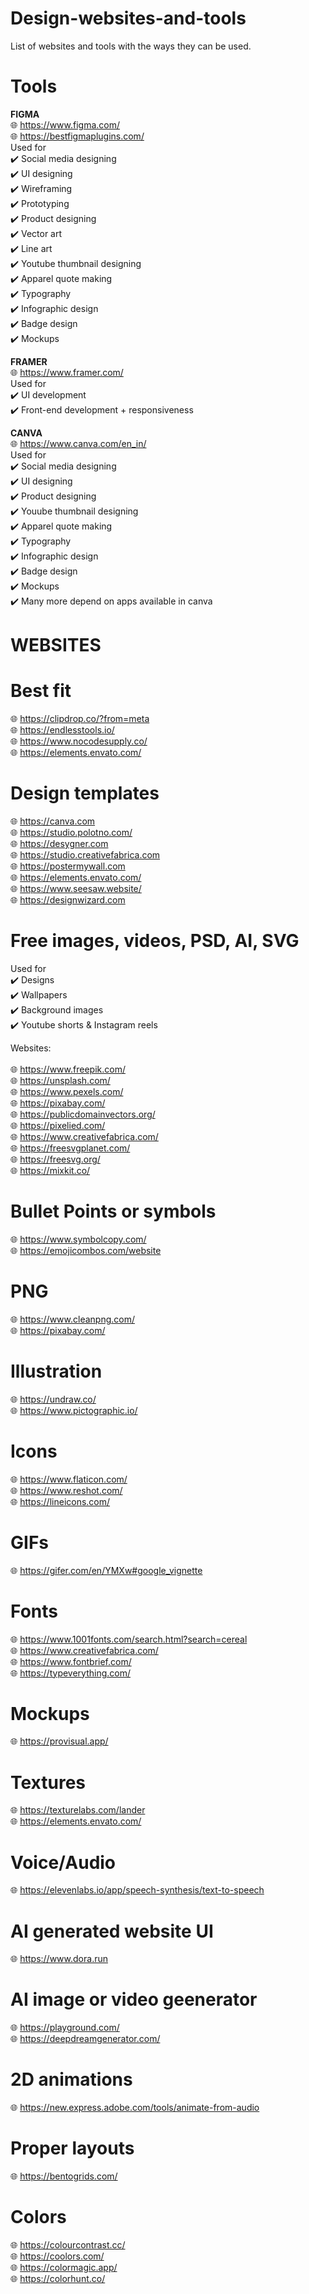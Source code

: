 # Design-websites-and-tools
List of websites and tools with the ways they can be used. 

# Tools
**FIGMA** <br>
🌐 https://www.figma.com/ <br>
🌐 https://bestfigmaplugins.com/ <br>
Used for <br>
✔️ Social media designing <br>
✔️ UI designing <br>
✔️ Wireframing <br>
✔️ Prototyping <br>
✔️ Product designing <br>
✔️ Vector art <br>
✔️ Line art <br>
✔️ Youtube thumbnail designing <br>
✔️ Apparel quote making <br>
✔️ Typography <br>
✔️ Infographic design <br>
✔️ Badge design <br>
✔️ Mockups <br>

**FRAMER** <br>
🌐 https://www.framer.com/ <br>
Used for <br>
✔️ UI development <br>
✔️ Front-end development + responsiveness <br>

**CANVA** <br>
🌐 https://www.canva.com/en_in/ <br>
Used for <br>
✔️ Social media designing <br>
✔️ UI designing <br>
✔️ Product designing <br>
✔️ Youube thumbnail designing <br>
✔️ Apparel quote making <br>
✔️ Typography <br>
✔️ Infographic design <br>
✔️ Badge design <br>
✔️ Mockups <br>
✔️ Many more depend on apps available in canva <br>


# WEBSITES
# Best fit
🌐 https://clipdrop.co/?from=meta <br>
🌐 https://endlesstools.io/  <br>
🌐 https://www.nocodesupply.co/  <br>
🌐 https://elements.envato.com/ <br>
# Design templates
🌐 https://canva.com <br>
🌐 https://studio.polotno.com/ <br>
🌐 https://desygner.com <br>
🌐 https://studio.creativefabrica.com <br>
🌐 https://postermywall.com <br>
🌐 https://elements.envato.com/ <br>
🌐 https://www.seesaw.website/ <br>
🌐 https://designwizard.com <br>

# Free images, videos, PSD, AI, SVG
Used for   <br>
✔️ Designs <br>
✔️ Wallpapers <br>
✔️ Background images <br>
✔️ Youtube shorts & Instagram reels <br>


Websites: <br>   
🌐 https://www.freepik.com/ <br>
🌐 https://unsplash.com/ <br>
🌐 https://www.pexels.com/ <br>
🌐 https://pixabay.com/ <br>
🌐 https://publicdomainvectors.org/ <br>
🌐 https://pixelied.com/ <br>
🌐 https://www.creativefabrica.com/ <br>
🌐 https://freesvgplanet.com/ <br>
🌐 https://freesvg.org/ <br>
🌐 https://mixkit.co/ <br>



# Bullet Points or symbols
🌐 https://www.symbolcopy.com/ <br>
🌐 https://emojicombos.com/website <br>

# PNG
🌐 https://www.cleanpng.com/ <br>
🌐 https://pixabay.com/ <br>

# Illustration
🌐 https://undraw.co/ <br>
🌐 https://www.pictographic.io/ <br>

# Icons
🌐 https://www.flaticon.com/ <br>
🌐 https://www.reshot.com/ <br>
🌐 https://lineicons.com/ <br>


# GIFs
🌐 https://gifer.com/en/YMXw#google_vignette <br>

# Fonts
🌐 https://www.1001fonts.com/search.html?search=cereal <br>
🌐 https://www.creativefabrica.com/ <br>
🌐 https://www.fontbrief.com/ <br>
🌐 https://typeverything.com/ <br>

# Mockups
🌐 https://provisual.app/ <br>

#  Textures
🌐 https://texturelabs.com/lander <br>
🌐 https://elements.envato.com/ <br>

# Voice/Audio
🌐 https://elevenlabs.io/app/speech-synthesis/text-to-speech

# AI generated website UI
🌐 https://www.dora.run <br>

# AI image or video geenerator 
🌐 https://playground.com/ <br>
🌐 https://deepdreamgenerator.com/ <br>
# 2D animations
🌐 https://new.express.adobe.com/tools/animate-from-audio <br>

# Proper layouts
🌐 https://bentogrids.com/

# Colors
🌐 https://colourcontrast.cc/ <br>
🌐 https://coolors.com/ <br>
🌐 https://colormagic.app/ <br>
🌐 https://colorhunt.co/ <br>

